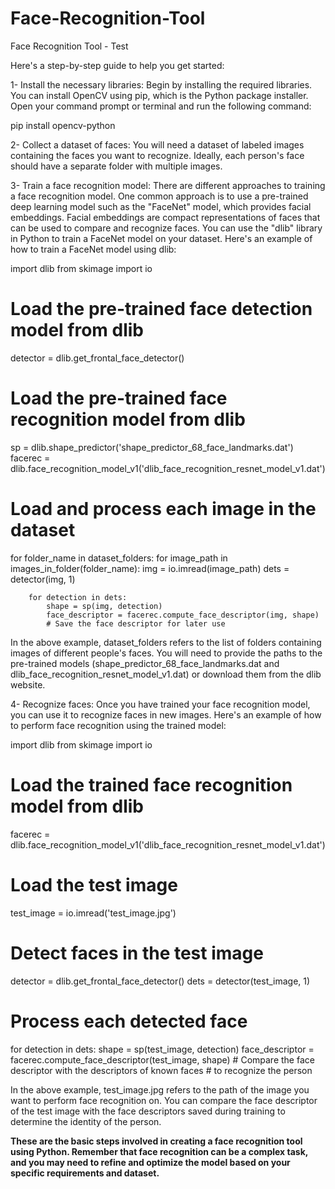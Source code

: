 # Face-Recognition-Tool
Face Recognition Tool - Test

Here's a step-by-step guide to help you get started:

1- Install the necessary libraries: Begin by installing the required libraries. You can install OpenCV using pip, which is the Python package installer. Open your command prompt or terminal and run the following command:


pip install opencv-python


2- Collect a dataset of faces: You will need a dataset of labeled images containing the faces you want to recognize. Ideally, each person's face should have a separate folder with multiple images.

3- Train a face recognition model: There are different approaches to training a face recognition model. One common approach is to use a pre-trained deep learning model such as the "FaceNet" model, which provides facial embeddings. Facial embeddings are compact representations of faces that can be used to compare and recognize faces. You can use the "dlib" library in Python to train a FaceNet model on your dataset. Here's an example of how to train a FaceNet model using dlib:


import dlib
from skimage import io

# Load the pre-trained face detection model from dlib
detector = dlib.get_frontal_face_detector()

# Load the pre-trained face recognition model from dlib
sp = dlib.shape_predictor('shape_predictor_68_face_landmarks.dat')
facerec = dlib.face_recognition_model_v1('dlib_face_recognition_resnet_model_v1.dat')

# Load and process each image in the dataset
for folder_name in dataset_folders:
    for image_path in images_in_folder(folder_name):
        img = io.imread(image_path)
        dets = detector(img, 1)

        for detection in dets:
            shape = sp(img, detection)
            face_descriptor = facerec.compute_face_descriptor(img, shape)
            # Save the face descriptor for later use


In the above example, dataset_folders refers to the list of folders containing images of different people's faces. You will need to provide the paths to the pre-trained models (shape_predictor_68_face_landmarks.dat and dlib_face_recognition_resnet_model_v1.dat) or download them from the dlib website.


4- Recognize faces: Once you have trained your face recognition model, you can use it to recognize faces in new images. Here's an example of how to perform face recognition using the trained model:


import dlib
from skimage import io

# Load the trained face recognition model from dlib
facerec = dlib.face_recognition_model_v1('dlib_face_recognition_resnet_model_v1.dat')

# Load the test image
test_image = io.imread('test_image.jpg')

# Detect faces in the test image
detector = dlib.get_frontal_face_detector()
dets = detector(test_image, 1)

# Process each detected face
for detection in dets:
    shape = sp(test_image, detection)
    face_descriptor = facerec.compute_face_descriptor(test_image, shape)
    # Compare the face descriptor with the descriptors of known faces
    # to recognize the person


In the above example, test_image.jpg refers to the path of the image you want to perform face recognition on. You can compare the face descriptor of the test image with the face descriptors saved during training to determine the identity of the person.

**These are the basic steps involved in creating a face recognition tool using Python. Remember that face recognition can be a complex task, and you may need to refine and optimize the model based on your specific requirements and dataset.**

